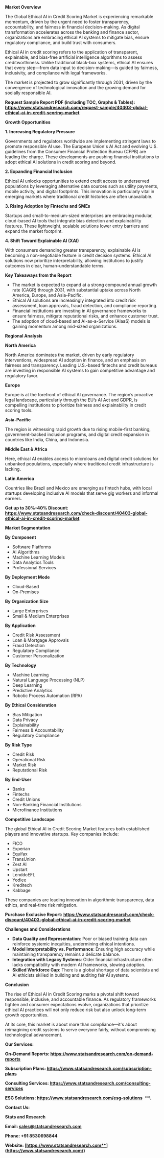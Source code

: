 ﻿**Market Overview**

The Global Ethical AI in Credit Scoring Market is experiencing remarkable momentum, driven by the urgent need to foster transparency, accountability, and fairness in financial decision-making. As digital transformation accelerates across the banking and finance sector, organizations are embracing ethical AI systems to mitigate bias, ensure regulatory compliance, and build trust with consumers.

Ethical AI in credit scoring refers to the application of transparent, explainable, and bias-free artificial intelligence algorithms to assess creditworthiness. Unlike traditional black-box systems, ethical AI ensures that every step—from data input to decision-making—is guided by fairness, inclusivity, and compliance with legal frameworks.

The market is projected to grow significantly through 2031, driven by the convergence of technological innovation and the growing demand for socially responsible AI.

**Request Sample Report PDF (including TOC, Graphs & Tables): <https://www.statsandresearch.com/request-sample/40403-global-ethical-ai-in-credit-scoring-market>**

**Growth Opportunities**

**1. Increasing Regulatory Pressure**

Governments and regulators worldwide are implementing stringent laws to promote responsible AI use. The European Union's AI Act and evolving U.S. guidelines from the Consumer Financial Protection Bureau (CFPB) are leading the charge. These developments are pushing financial institutions to adopt ethical AI solutions in credit scoring and beyond.

**2. Expanding Financial Inclusion**

Ethical AI unlocks opportunities to extend credit access to underserved populations by leveraging alternative data sources such as utility payments, mobile activity, and digital footprints. This innovation is particularly vital in emerging markets where traditional credit histories are often unavailable.

**3. Rising Adoption by Fintechs and SMEs**

Startups and small-to-medium-sized enterprises are embracing modular, cloud-based AI tools that integrate bias detection and explainability features. These lightweight, scalable solutions lower entry barriers and expand the market footprint.

**4. Shift Toward Explainable AI (XAI)**

With consumers demanding greater transparency, explainable AI is becoming a non-negotiable feature in credit decision systems. Ethical AI solutions now prioritize interpretability, allowing institutions to justify outcomes in clear, human-understandable terms.

**Key Takeaways from the Report**

- The market is expected to expand at a strong compound annual growth rate (CAGR) through 2031, with substantial uptake across North America, Europe, and Asia-Pacific.
- Ethical AI solutions are increasingly integrated into credit risk assessment, loan approvals, fraud detection, and compliance reporting.
- Financial institutions are investing in AI governance frameworks to ensure fairness, mitigate reputational risks, and enhance customer trust.
- The adoption of cloud-based and AI-as-a-Service (AIaaS) models is gaining momentum among mid-sized organizations.

**Regional Analysis**

**North America**

North America dominates the market, driven by early regulatory interventions, widespread AI adoption in finance, and an emphasis on fairness and transparency. Leading U.S.-based fintechs and credit bureaus are investing in responsible AI systems to gain competitive advantage and regulatory favor.

**Europe**

Europe is at the forefront of ethical AI governance. The region’s proactive legal landscape, particularly through the EU’s AI Act and GDPR, is compelling institutions to prioritize fairness and explainability in credit scoring tools.

**Asia-Pacific**

The region is witnessing rapid growth due to rising mobile-first banking, government-backed inclusion programs, and digital credit expansion in countries like India, China, and Indonesia.

**Middle East & Africa**

Here, ethical AI enables access to microloans and digital credit solutions for unbanked populations, especially where traditional credit infrastructure is lacking.

**Latin America**

Countries like Brazil and Mexico are emerging as fintech hubs, with local startups developing inclusive AI models that serve gig workers and informal earners.

**Get up to 30%-40% Discount: <https://www.statsandresearch.com/check-discount/40403-global-ethical-ai-in-credit-scoring-market>**

**Market Segmentation**

**By Component**

- Software Platforms
- AI Algorithms
- Machine Learning Models
- Data Analytics Tools
- Professional Services

**By Deployment Mode**

- Cloud-Based
- On-Premises

**By Organization Size**

- Large Enterprises
- Small & Medium Enterprises

**By Application**

- Credit Risk Assessment
- Loan & Mortgage Approvals
- Fraud Detection
- Regulatory Compliance
- Customer Personalization

**By Technology**

- Machine Learning
- Natural Language Processing (NLP)
- Deep Learning
- Predictive Analytics
- Robotic Process Automation (RPA)

**By Ethical Consideration**

- Bias Mitigation
- Data Privacy
- Explainability
- Fairness & Accountability
- Regulatory Compliance

**By Risk Type**

- Credit Risk
- Operational Risk
- Market Risk
- Reputational Risk

**By End-User**

- Banks
- Fintechs
- Credit Unions
- Non-Banking Financial Institutions
- Microfinance Institutions

**Competitive Landscape**

The global Ethical AI in Credit Scoring Market features both established players and innovative startups. Key companies include:

- FICO
- Experian
- Equifax
- TransUnion
- Zest AI
- Upstart
- LenddoEFL
- Yodlee
- Kreditech
- Kabbage

These companies are leading innovation in algorithmic transparency, data ethics, and real-time risk mitigation.

**Purchase Exclusive Report: <https://www.statsandresearch.com/check-discount/40403-global-ethical-ai-in-credit-scoring-market>**

**Challenges and Considerations**

- **Data Quality and Representation**: Poor or biased training data can reinforce systemic inequities, undermining ethical intentions.
- **Model Interpretability vs. Performance**: Ensuring high accuracy while maintaining transparency remains a delicate balance.
- **Integration with Legacy Systems**: Older financial infrastructure often lacks compatibility with modern AI frameworks, slowing adoption.
- **Skilled Workforce Gap**: There is a global shortage of data scientists and AI ethicists skilled in building and auditing fair AI systems.

**Conclusion**

The rise of Ethical AI in Credit Scoring marks a pivotal shift toward responsible, inclusive, and accountable finance. As regulatory frameworks tighten and consumer expectations evolve, organizations that prioritize ethical AI practices will not only reduce risk but also unlock long-term growth opportunities.

At its core, this market is about more than compliance—it's about reimagining credit systems to serve everyone fairly, without compromising technological advancement.

**Our Services:** 

**On-Demand Reports: <https://www.statsandresearch.com/on-demand-reports>** 

**Subscription Plans: <https://www.statsandresearch.com/subscription-plans>** 

**Consulting Services: <https://www.statsandresearch.com/consulting-services>** 

**ESG Solutions: <https://www.statsandresearch.com/esg-solutions>** 
**\


**Contact Us:** 

**Stats and Research** 

**Email: <sales@statsandresearch.com>** 

**Phone: +91 8530698844** 

**Website: [https://www.statsandresearch.com**](https://www.statsandresearch.com/)**

